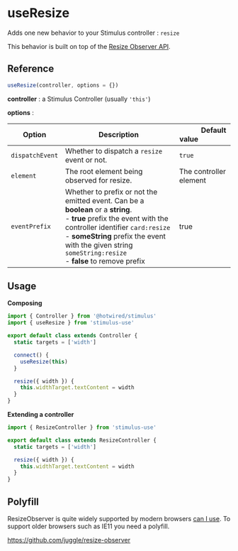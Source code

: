# useResize

Adds one new behavior to your Stimulus controller : `resize`

This behavior is built on top of the [Resize Observer API](https://developer.mozilla.org/en-US/docs/Web/API/ResizeObserver).

## Reference

```javascript
useResize(controller, options = {})
```

**controller** : a Stimulus Controller (usually `'this'`)

**options** :

| Option| Description |&nbsp; &nbsp; &nbsp; &nbsp; &nbsp; &nbsp;Default value&nbsp; &nbsp; &nbsp; &nbsp; &nbsp; &nbsp; &nbsp; &nbsp;|
|-----------------------|-------------|---------------------|
| `dispatchEvent` | Whether to dispatch a `resize` event or not.| `true` |
| `element` | The root element being observed for resize.| The controller element|
|`eventPrefix`| Whether to prefix or not the emitted event. Can be a **boolean** or a **string**.<br>- **true** prefix the event with the controller identifier `card:resize` <br>- **someString** prefix the event with the given string `someString:resize` <br>- **false** to remove prefix  |true|


## Usage

**Composing**

```js
import { Controller } from '@hotwired/stimulus'
import { useResize } from 'stimulus-use'

export default class extends Controller {
  static targets = ['width']

  connect() {
    useResize(this)
  }

  resize({ width }) {
    this.widthTarget.textContent = width
  }
}
```

**Extending a controller**

```js
import { ResizeController } from 'stimulus-use'

export default class extends ResizeController {
  static targets = ['width']

  resize({ width }) {
    this.widthTarget.textContent = width
  }
}
```

## Polyfill

ResizeObserver is quite widely supported by modern browsers [can I use](https://caniuse.com/#feat=resizeobserver).
To support older browsers such as IE11 you need a polyfill.

https://github.com/juggle/resize-observer
